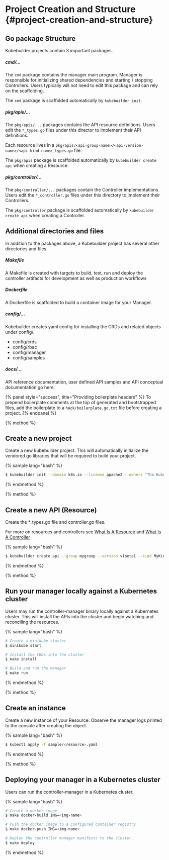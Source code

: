 # Project Creation and Structure {#project-creation-and-structure}

## Go package Structure

Kubebuilder projects contain 3 important packages.

##### cmd/...

The `cmd` package contains the manager main program.  Manager is responsible for initializing
shared dependencies and starting / stopping Controllers.  Users typically
will not need to edit this package and can rely on the scaffolding.

The `cmd` package is scaffolded automatically by `kubebuilder init`.

##### pkg/apis/...

The `pkg/apis/...` packages contains the API resource definitions.
Users edit the `*_types.go` files under this director to implement their API definitions.

Each resource lives in a `pkg/apis/<api-group-name>/<api-version-name>/<api-kind-name>_types.go`
file.

The `pkg/apis` package is scaffolded automatically by `kubebuilder create api` when creating a Resource.

##### pkg/controller/...

The `pkg/controller/...` packages contain the Controller implementations.
Users edit the `*_controller.go` files under this directory to implement their Controllers.

The `pkg/controller` package is scaffolded automatically by `kubebuilder create api` when creating a Controller.

## Additional directories and files

In addition to the packages above, a Kubebuilder project has several other directories and files.

##### Makefile

A Makefile is created with targets to build, test, run and deploy the controller artifacts
for development as well as production workflows

##### Dockerfile

A Dockerfile is scaffolded to build a container image for your Manager.

##### config/...

Kubebuilder creates yaml config for installing the CRDs and related objects under config/.

- config/crds
- config/rbac
- config/manager
- config/samples

##### docs/...

API reference documentation, user defined API samples and API conceptual documentation go here.

{% panel style="success", title="Providing boilerplate headers" %}
To prepend boilerplate comments at the top of generated and bootstrapped files,
add the boilerplate to a `hack/boilerplate.go.txt` file before creating a project.
{% endpanel %}

{% method %}
## Create a new project

Create a new kubebuilder project.  This will automatically initialize the vendored go libraries
that will be required to build your project.

{% sample lang="bash" %}
```bash
$ kubebuilder init --domain k8s.io --license apache2 --owners "The Kubernetes Authors"
```
{% endmethod %}

{% method %}
## Create a new API (Resource)

Create the *_types.go file and controller.go files.

For more on resources and controllers see [What Is A Resource](../basics/what_is_a_resource.md) 
and [What Is A Controller](../basics/what_is_a_controller.md) 

{% sample lang="bash" %}
```bash
$ kubebuilder create api --group mygroup --version v1beta1 --kind MyKind
```
{% endmethod %}

{% method %}
## Run your manager locally against a Kubernetes cluster

Users may run the controller-manager binary locally against a Kubernetes cluster.  This will
install the APIs into the cluster and begin watching and reconciling the resources.

{% sample lang="bash" %}
```bash
# Create a minikube cluster
$ minikube start

# Install the CRDs into the cluster
$ make install

# Build and run the manager
$ make run
```
{% endmethod %}

{% method %}
## Create an instance

Create a new instance of your Resource.  Observe the manager logs printed to the console after creating the object.

{% sample lang="bash" %}
```bash
$ kubectl apply -f sample/<resource>.yaml
```
{% endmethod %}

{% method %}
## Deploying your manager in a Kubernetes cluster

Users can run the controller-manager in a Kubernetes cluster.

{% sample lang="bash" %}
```bash
# Create a docker image
$ make docker-build IMG=<img-name>

# Push the docker image to a configured container registry
$ make docker-push IMG=<img-name>

# Deploy the controller manager manifests to the cluster.
$ make deploy
```
{% endmethod %}
